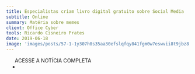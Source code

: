 ```yaml
---
title: Especialistas criam livro digital gratuito sobre Social Media
subtitle: Online
summary: Matéria sobre memes
client: Office Cyber
tools: Ricardo Cisneiro Prates
date: 2019-06-18
image: 'images/posts/57-1-1y307h0s35aa30efslqfqy841fgm0w7eswvii8t9jbz8.png'
---
```




<div class="post__share"><ul class="share__list list-reset">ACESSE A NOTÍCIA COMPLETA<li class="share__item" style="margin-left: 10px"><a class="share__link share__facebook" style="background: #fa5657" href="https://www.officecyber.com.br/especialistas-criam-livro-digital-gratuito-sobre-social-media/ 
onclick=window.open(this.href, 'pop-up', 'left=20,top=20,width=500,height=500,toolbar=1,resizable=0'); return false;" title="Link" rel="nofollow"><i class="fa-solid fa-link"></i></a></li></ul></div>
<!-- <div class="gallery-box"><div class="gallery"><img src="/clipping/images/example-1.jpg" loading="lazy" alt="Project"><img src="/clipping/images/example-2.jpg" loading="lazy" alt="Project"></div><em>Gallery / <a href="https://www.freepik.com/" target="_blank">Freepic</a></em></div> -->